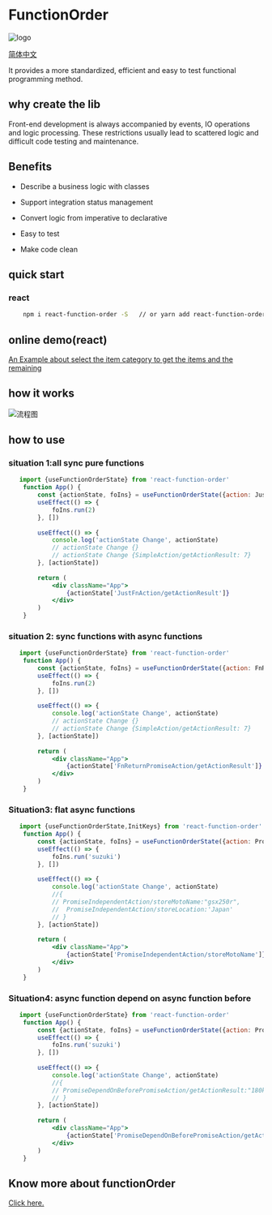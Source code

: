 # FunctionOrder
![logo](https://pic.imgdb.cn/item/62595a0f239250f7c5fdd74b.png)

[简体中文](https://github.com/zoyopo/FunctionPipeline/blob/master/README-zh_CN.md)

It provides a more standardized, efficient and easy to test functional programming method.

## why create the lib

Front-end development is always accompanied by events, IO operations and logic processing. These restrictions usually
lead to scattered logic and difficult code testing and maintenance.

## Benefits


- Describe a business logic with classes

- Support integration status management

- Convert logic from imperative to declarative

- Easy to test

- Make code clean




## quick start

### react
```bash
    npm i react-function-order -S   // or yarn add react-function-order -S   
```
## online demo(react)

[An Example about select the item category to get the items and the remaining ](https://codesandbox.io/s/functionorder-demo-f1kqwz)

## how it works

![流程图](https://pic.imgdb.cn/item/6255959b239250f7c5103c3b.jpg)

## how to use

### situation 1:all sync pure functions


```jsx
   import {useFunctionOrderState} from 'react-function-order'
    function App() {
        const {actionState, foIns} = useFunctionOrderState({action: JustFnAction})
        useEffect(() => {
            foIns.run(2)
        }, [])
    
        useEffect(() => {
            console.log('actionState Change', actionState)
            // actionState Change {}
            // actionState Change {SimpleAction/getActionResult: 7}
        }, [actionState])
    
        return (
            <div className="App">
                {actionState['JustFnAction/getActionResult']}
            </div>
        )
    }
```

### situation 2:  sync functions with async functions


```jsx
   import {useFunctionOrderState} from 'react-function-order'
    function App() {
        const {actionState, foIns} = useFunctionOrderState({action: FnReturnPromiseAction})
        useEffect(() => {
            foIns.run(2)
        }, [])
    
        useEffect(() => {
            console.log('actionState Change', actionState)
            // actionState Change {}
            // actionState Change {SimpleAction/getActionResult: 7}
        }, [actionState])
    
        return (
            <div className="App">
                {actionState['FnReturnPromiseAction/getActionResult']}
            </div>
        )
    }
```

### Situation3: flat async functions


```jsx
   import {useFunctionOrderState,InitKeys} from 'react-function-order'
    function App() {
        const {actionState, foIns} = useFunctionOrderState({action: PromiseIndependentAction})
        useEffect(() => {
            foIns.run('suzuki')
        }, [])
    
        useEffect(() => {
            console.log('actionState Change', actionState)     
            //{
            // PromiseIndependentAction/storeMotoName:"gsx250r",
            //  PromiseIndependentAction/storeLocation:'Japan'
            // }
        }, [actionState])
    
        return (
            <div className="App">
                {actionState['PromiseIndependentAction/storeMotoName']}
            </div>
        )
    } 
```

### Situation4:  async function depend on async function before


```jsx
   import {useFunctionOrderState} from 'react-function-order'
    function App() {
        const {actionState, foIns} = useFunctionOrderState({action: PromiseDependOnBeforePromiseAction})
        useEffect(() => {
            foIns.run('suzuki')
        }, [])
    
        useEffect(() => {
            console.log('actionState Change', actionState)     
            //{
            // PromiseDependOnBeforePromiseAction/getActionResult:"180kg"        
            // }
        }, [actionState])
    
        return (
            <div className="App">
                {actionState['PromiseDependOnBeforePromiseAction/getActionResult']}
            </div>
        )
    }
```

## Know more about functionOrder

[Click here.](https://github.com/zoyopo/function-order)
